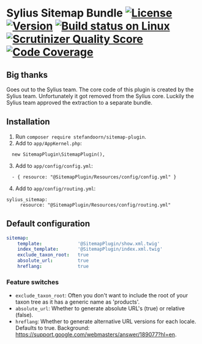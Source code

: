 # Sylius Sitemap Bundle [![License](https://img.shields.io/packagist/l/stefandoorn/sitemap-plugin.svg)](https://packagist.org/packages/stefandoorn/sitemap-plugin) [![Version](https://img.shields.io/packagist/v/stefandoorn/sitemap-plugin.svg)](https://packagist.org/packages/stefandoorn/sitemap-plugin) [![Build status on Linux](https://img.shields.io/travis/stefandoorn/sitemap-plugin/master.svg)](http://travis-ci.org/stefandoorn/sitemap-plugin) [![Scrutinizer Quality Score](https://img.shields.io/scrutinizer/g/stefandoorn/sitemap-plugin.svg)](https://scrutinizer-ci.com/g/stefandoorn/sitemap-plugin/) [![Code Coverage](https://scrutinizer-ci.com/g/stefandoorn/sitemap-plugin/badges/coverage.png?b=master)](https://scrutinizer-ci.com/g/stefandoorn/sitemap-plugin/?branch=master)

## Big thanks

Goes out to the Sylius team. The core code of this plugin is created by the Sylius team.
Unfortunately it got removed from the Sylius core. Luckily the Sylius team approved the 
extraction to a separate bundle.

## Installation

1. Run `composer require stefandoorn/sitemap-plugin`.
2. Add to `app/AppKernel.php`:

```
  new SitemapPlugin\SitemapPlugin(),
```

3. Add to `app/config/config.yml`: 

```
  - { resource: "@SitemapPlugin/Resources/config/config.yml" }
```

4. Add to `app/config/routing.yml`: 

```
sylius_sitemap:
     resource: "@SitemapPlugin/Resources/config/routing.yml"
```

## Default configuration

```yaml
sitemap:
    template:             '@SitemapPlugin/show.xml.twig'
    index_template:       '@SitemapPlugin/index.xml.twig'
    exclude_taxon_root:   true
    absolute_url:         true
    hreflang:             true
```

### Feature switches

* `exclude_taxon_root`: Often you don't want to include the root of your taxon tree as it has a generic name as 'products'.
* `absolute_url`: Whether to generate absolute URL's (true) or relative (false). 
* `hreflang`: Whether to generate alternative URL versions for each locale. Defaults to true. Background: https://support.google.com/webmasters/answer/189077?hl=en.
